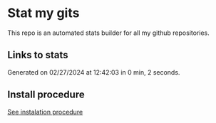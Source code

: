 # Stat my gits

This repo is an automated stats builder for all my github repositories.

## Links to stats


Generated on 02/27/2024 at 12:42:03 in 0 min, 2 seconds.

## Install procedure

[See instalation procedure](./src/install.md)
